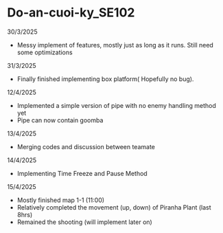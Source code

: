 # Do-an-cuoi-ky_SE102

30/3/2025
- Messy implement of features, mostly just as long as it runs. Still need some optimizations 

31/3/2025
- Finally finished implementing box platform( Hopefully no bug).

12/4/2025
- Implemented a simple version of pipe with no enemy handling method yet
- Pipe can now contain goomba

13/4/2025
- Merging codes and discussion between teamate

14/4/2025
- Implementing Time Freeze and Pause Method

15/4/2025
- Mostly finished map 1-1 (11:00)
- Relatively completed the movement (up, down) of Piranha Plant (last 8hrs)
- Remained the shooting (will implement later on)
